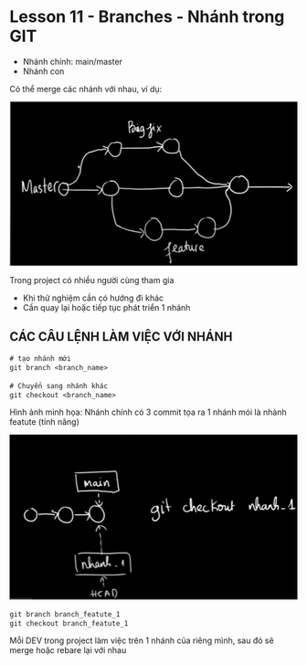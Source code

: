 # Lesson 11 - Branches - Nhánh trong GIT

- Nhánh chính: main/master
- Nhánh con

Có thể merge các nhánh với nhau, ví dụ:

![Alt text](image.png)

Trong project có nhiều người cùng tham gia
- Khi thử nghiệm cần có hướng đi khác 
- Cần quay lại hoặc tiếp tục phát triển 1 nhánh

## CÁC CÂU LỆNH LÀM VIỆC VỚI NHÁNH 

```shell
# tạo nhánh mới
git branch <branch_name>

# Chuyển sang nhánh khác 
git checkout <branch_name>

```
Hình ảnh minh họa:
Nhánh chính có 3 commit 
tọa ra 1 nhánh mói là nhành featute (tính năng)

![ ](image-1.png)

```shell
git branch branch_featute_1
git checkout branch_featute_1
```
Mỗi DEV trong project làm việc trên 1 nhánh của riêng mình, sau đó sẽ merge hoặc rebare lại với nhau
  


